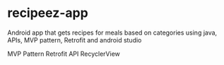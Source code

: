# recipeez-app
Android app that gets recipes for meals based on categories using java, APIs, MVP pattern, Retrofit and android studio

MVP Pattern
Retrofit
API 
RecyclerView
